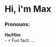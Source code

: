 <html>
<style>
.nobr { white-space: nowrap }
</style>

<h1>Hi, i'm Max</h1>
<div class="nobr">
<h3>Pronouns:</h3> <b>He/Him</b>
</div>
- ⚡ Fun fact: ...

<!---
MaxG0345/MaxG0345 is a ✨ special ✨ repository because its `README.md` (this file) appears on your GitHub profile.
You can click the Preview link to take a look at your changes.
--->
</html>
